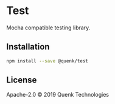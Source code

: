 # Test

Mocha compatible testing library.

## Installation

```sh
npm install --save @quenk/test

```

## License
Apache-2.0 © 2019 Quenk Technologies

